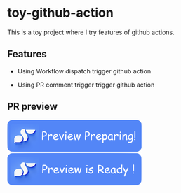 # toy-github-action

This is a toy project where I try features of github actions.

## Features

- Using Workflow dispatch trigger github action

- Using PR comment trigger trigger github action

## PR preview

<img src="./.github/assets/preparing.png" width="306" />
<img src="./.github/assets/ready.png" width="306" />
